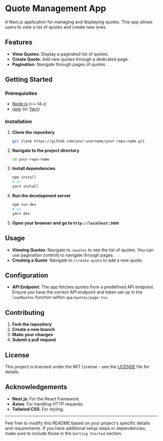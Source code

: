 # Quote Management App

A Next.js application for managing and displaying quotes. This app allows users to view a list of quotes and create new ones.

## Features

- **View Quotes**: Display a paginated list of quotes.
- **Create Quote**: Add new quotes through a dedicated page.
- **Pagination**: Navigate through pages of quotes.


## Getting Started

### Prerequisites

- [Node.js](https://nodejs.org/) (>= 14.x)
- [npm](https://www.npmjs.com/) (or [Yarn](https://yarnpkg.com/))

### Installation

1. **Clone the repository**

    ```bash
    git clone https://github.com/your-username/your-repo-name.git
    ```

2. **Navigate to the project directory**

    ```bash
    cd your-repo-name
    ```

3. **Install dependencies**

    ```bash
    npm install
    # or
    yarn install
    ```

4. **Run the development server**

    ```bash
    npm run dev
    # or
    yarn dev
    ```

5. **Open your browser and go to `http://localhost:3000`**

## Usage

- **Viewing Quotes**: Navigate to `/quotes` to see the list of quotes. You can use pagination controls to navigate through pages.
- **Creating a Quote**: Navigate to `/create-quote` to add a new quote.

## Configuration

- **API Endpoint**: The app fetches quotes from a predefined API endpoint. Ensure you have the correct API endpoint and token set up in the `loadQuotes` function within `app/quotes/page.tsx`.

## Contributing

1. **Fork the repository**
2. **Create a new branch**
3. **Make your changes**
4. **Submit a pull request**

## License

This project is licensed under the MIT License - see the [LICENSE](LICENSE) file for details.

## Acknowledgements

- **Next.js**: For the React framework.
- **Axios**: For handling HTTP requests.
- **Tailwind CSS**: For styling.

---

Feel free to modify this README based on your project's specific details and requirements. If you have additional setup steps or dependencies, make sure to include those in the `Getting Started` section.
